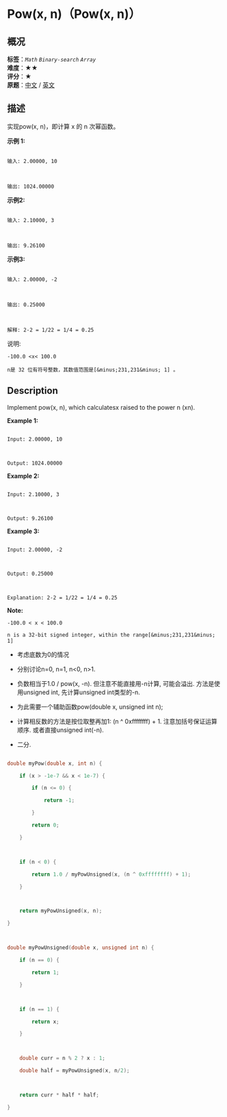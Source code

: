 # Pow(x, n)（Pow(x, n)）
## 概况
**标签**：*`Math`*  *`Binary-search`*  *`Array`*<br>
**难度**：★★<br>
**评分**：★<br>
**原题**：[中文](https://leetcode-cn.com/problems/powx-n) / [英文](https://leetcode.com/problems/powx-n)
## 描述

实现pow(x, n)，即计算 x 的 n 次幂函数。



**示例 1:**

```

输入: 2.00000, 10



输出: 1024.00000

```





**示例2:**

```

输入: 2.10000, 3



输出: 9.26100

```





**示例3:**

```

输入: 2.00000, -2



输出: 0.25000



解释: 2-2 = 1/22 = 1/4 = 0.25

```



说明:





	-100.0 <x< 100.0

	n是 32 位有符号整数，其数值范围是[&minus;231,231&minus; 1] 。



## Description

Implement pow(x, n), which calculatesx raised to the power n (xn).



**Example 1:**

```

Input: 2.00000, 10



Output: 1024.00000

```





**Example 2:**

```

Input: 2.10000, 3



Output: 9.26100

```





**Example 3:**

```

Input: 2.00000, -2



Output: 0.25000



Explanation: 2-2 = 1/22 = 1/4 = 0.25

```

**Note:**







	-100.0 < x < 100.0

	n is a 32-bit signed integer, within the range[&minus;231,231&minus; 1]







- 考虑底数为0的情况

- 分别讨论n=0, n=1, n<0, n>1.

- 负数相当于1.0 / pow(x, -n). 但注意不能直接用-n计算, 可能会溢出. 方法是使用unsigned int, 先计算unsigned int类型的-n.

- 为此需要一个辅助函数pow(double x, unsigned int n);

- 计算相反数的方法是按位取整再加1: (n ^ 0xffffffff) + 1. 注意加括号保证运算顺序. 或者直接unsigned int(-n).

- 二分.



```c

double myPow(double x, int n) {

	if (x > -1e-7 && x < 1e-7) {

		if (n <= 0) {

			return -1;

		}

		return 0;

	}



	if (n < 0) {

		return 1.0 / myPowUnsigned(x, (n ^ 0xffffffff) + 1);

	}



	return myPowUnsigned(x, n);

}



double myPowUnsigned(double x, unsigned int n) {

	if (n == 0) {

		return 1;

	}



	if (n == 1) {

		return x;

	}



	double curr = n % 2 ? x : 1;

	double half = myPowUnsigned(x, n/2);



	return curr * half * half;

}

```
